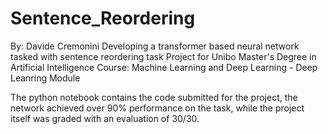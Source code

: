 <h1>Sentence_Reordering</h1>
By: Davide Cremonini
Developing a transformer based neural network tasked with sentence reordering task
Project for Unibo Master's Degree in Artificial Intelligence
Course: Machine Learning and Deep Learning - Deep Leanring Module

The python notebook contains the code submitted for the project, the network achieved over 90% performance on the task, while the project itself was graded with an evaluation of 30/30.
